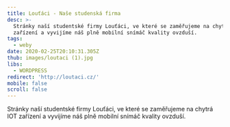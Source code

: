 ```yaml
---
title: Louťáci - Naše studenská firma
desc: >-
  Stránky naší studentské firmy Louťáci, ve které se zaměřujeme na chytrá IOT
  zařízení a vyvijíme náš plně mobilní snímáč kvality ovzduší.
tags:
  - weby
date: 2020-02-25T20:10:31.305Z
thub: images/loutaci (1).jpg
libs:
  - WORDPRESS
redirect: 'http://loutaci.cz/'
mobile: false
scroll: false
---
```

Stránky naší studentské firmy Louťáci, ve které se zaměřujeme na chytrá IOT zařízení a vyvijíme náš plně mobilní snímáč kvality ovzduší.
